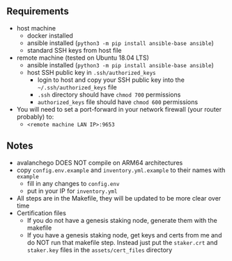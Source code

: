 ## Requirements
- host machine
  - docker installed
  - ansible installed (`python3 -m pip install ansible-base ansible`)
  - standard SSH keys from host file  
- remote machine (tested on Ubuntu 18.04 LTS)
  - ansible installed (`python3 -m pip install ansible-base ansible`)
  - host SSH public key in `.ssh/authorized_keys`
    - login to host and copy your SSH public key into the `~/.ssh/authorized_keys` file
    - `.ssh` directory should have `chmod 700` permissions
    - `authorized_keys` file should have `chmod 600` permissions
- You will need to set a port-forward in your network firewall (your router probably) to:
  - `<remote machine LAN IP>:9653`
  
## Notes
- avalanchego DOES NOT compile on ARM64 architectures
- copy `config.env.example` and `inventory.yml.example` to their names with `example`
  - fill in any changes to `config.env`
  - put in your IP for `inventory.yml`
- All steps are in the Makefile, they will be updated to be more clear over time
- Certification files
  - If you do not have a genesis staking node, generate them with the makefile
  - If you have a genesis staking node, get keys and certs from me and do NOT run that makefile step. Instead just put the `staker.crt` and `staker.key` files in the `assets/cert_files` directory


